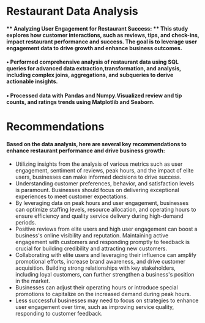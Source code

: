 # Restaurant Data Analysis

#### ** Analyzing User Engagement for Restaurant Success: ** This study explores how customer interactions, such as reviews, tips, and check-ins, impact restaurant performance and success. The goal is to leverage user engagement data to drive growth and enhance business outcomes.


#### • Performed comprehensive analysis of restaurant data using SQL queries for advanced data extraction,transformation, and analysis, including complex joins, aggregations, and subqueries to derive actionable insights.

#### • Processed data with Pandas and Numpy.Visualized review and tip counts, and ratings trends using Matplotlib and Seaborn.


# Recommendations

#### Based on the data analysis, here are several key recommendations to enhance restaurant performance and drive business growth:

* Utilizing insights from the analysis of various metrics such as user engagement, sentiment of reviews, peak hours, and the impact of elite users, businesses can make informed decisions to drive success.
* Understanding customer preferences, behavior, and satisfaction levels is paramount. Businesses should focus on delivering exceptional experiences to meet customer expectations.
* By leveraging data on peak hours and user engagement, businesses can optimize staffing levels, resource allocation, and operating hours to ensure efficiency and quality service delivery during high-demand periods.
* Positive reviews from elite users and high user engagement can boost a business's online visibility and reputation. Maintaining active engagement with customers and responding promptly to feedback is crucial for building credibility and attracting new customers.
* Collaborating with elite users and leveraging their influence can amplify promotional efforts, increase brand awareness, and drive customer acquisition. Building strong relationships with key stakeholders, including loyal customers, can further strengthen a business's position in the market.
* Businesses can adjust their operating hours or introduce special promotions to capitalize on the
increased demand during peak hours.
* Less successful businesses may need to focus on strategies to enhance user engagement over time,
such as improving service quality, responding to customer feedback.
